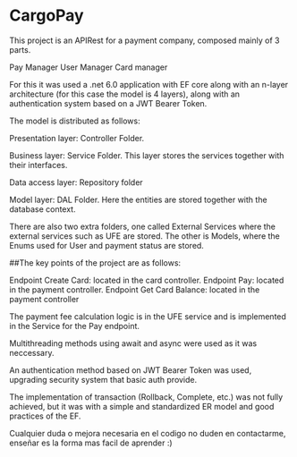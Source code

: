 # CargoPay

This project is an APIRest for a payment company, composed mainly of 3 parts.

Pay Manager
User Manager
Card manager

For this it was used a .net 6.0 application with EF core along with an n-layer architecture (for this case the model is 4 layers), along with an authentication system based on a JWT Bearer Token.

The model is distributed as follows:

Presentation layer:
Controller Folder.

Business layer:
Service Folder. This layer stores the services together with their interfaces.

Data access layer:
Repository folder

Model layer:
DAL Folder. Here the entities are stored together with the database context.

There are also two extra folders, one called External Services where the external services such as UFE are stored. The other is Models, where the Enums used for User and payment status are stored.

##The key points of the project are as follows:

Endpoint Create Card: located in the card controller.
Endpoint Pay: located in the payment controller.
Endpoint Get Card Balance: located in the payment controller

The payment fee calculation logic is in the UFE service and is implemented in the Service for the Pay endpoint.

Multithreading methods using await and async were used as it was neccessary.

An authentication method based on JWT Bearer Token was used, upgrading security system that basic auth provide.

The implementation of transaction (Rollback, Complete, etc.) was not fully achieved, but it was with a simple and standardized ER model and good practices of the EF.

Cualquier duda o mejora necesaria en el codigo no duden en contactarme, enseñar es la forma mas facil de aprender :)
